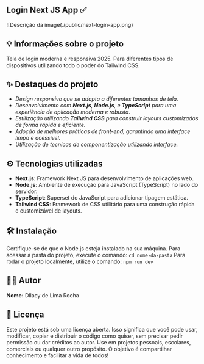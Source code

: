 ## **Login Next JS App ✅**

![Descrição da image(./public/next-login-app.png)

## **💡 Informações sobre o projeto**
Tela de login moderna e responsiva 2025. Para diferentes tipos de dispositivos utilizando todo o poder do Tailwind CSS.

## **✨ Destaques do projeto**
- *Design responsivo que se adapta a diferentes tamanhos de tela.*
- *Desenvolvimento com **Next.js**, **Node.js**, e **TypeScript** para uma experiência de aplicação moderna e robusta.*
- *Estilização utilizando **Tailwind CSS** para construir layouts customizados de forma rápida e eficiente.*
- *Adoção de melhores práticas de front-end, garantindo uma interface limpa e acessível.*
- *Utilização de tecnicas de componentização utilizando interface.*

## **⚙️ Tecnologias utilizadas**
- **Next.js**: Framework Next JS para desenvolvimento de aplicações web.
- **Node.js**: Ambiente de execução para JavaScript (TypeScript) no lado do servidor.
- **TypeScript**: Superset do JavaScript para adicionar tipagem estática.
- **Tailwind CSS**: Framework de CSS utilitário para uma construção rápida e customizável de layouts.

## **🛠️ Instalação**
Certifique-se de que o Node.js esteja instalado na sua máquina.
Para acessar a pasta do projeto, execute o comando:
`cd nome-da-pasta`
Para rodar o projeto localmente, utilize o comando:
`npm run dev`

## **👨‍💻 Autor**
**Nome:** Dllacy de Lima Rocha

## **📜 Licença**
Este projeto está sob uma licença aberta. Isso significa que você pode usar, modificar, copiar e distribuir o código como quiser, sem precisar pedir permissão ou dar créditos ao autor. Use em projetos pessoais, escolares, comerciais ou qualquer outro propósito. O objetivo é compartilhar conhecimento e facilitar a vida de todos!




